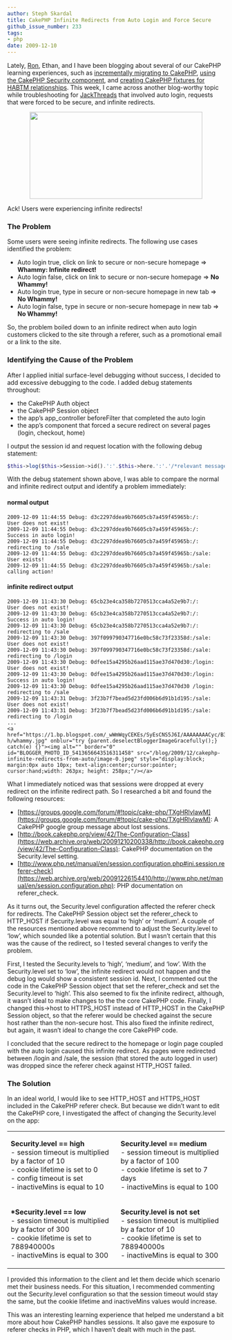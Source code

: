 ```yaml
---
author: Steph Skardal
title: CakePHP Infinite Redirects from Auto Login and Force Secure
github_issue_number: 233
tags:
- php
date: 2009-12-10
---
```


Lately, [Ron](/team/ron-phipps), Ethan, and I have been blogging about several of our CakePHP learning experiences, such as [incrementally migrating to CakePHP](/blog/2009/12/iterative-migration-of-legacy), [using the CakePHP Security component](/blog/2009/12/using-security-component-and), and [creating CakePHP fixtures for HABTM relationships](/blog/2009/11/test-fixtures-for-cakephp-has-and). This week, I came across another blog-worthy topic while troubleshooting for [JackThreads](https://www.jackthreads.com) that involved auto login, requests that were forced to be secure, and infinite redirects.

<a href="https://2.bp.blogspot.com/_wWmWqyCEKEs/SyErTpCsuAI/AAAAAAAACyU/mLM1yidKsK0/s1600-h/infinite_redirect.png" onblur="try {parent.deselectBloggerImageGracefully();} catch(e) {}"><img alt="" border="0" id="BLOGGER_PHOTO_ID_5413655843510728706" src="/blog/2009/12/cakephp-infinite-redirects-from-auto/image-0.png" style="display:block; margin:0px auto 10px; text-align:center;cursor:pointer; cursor:hand;width: 400px; height: 201px;"/></a>

Ack! Users were experiencing infinite redirects!

### The Problem

Some users were seeing infinite redirects. The following use cases identified the problem:

- Auto login true, click on link to secure or non-secure homepage => **Whammy: Infinite redirect!**
- Auto login false, click on link to secure or non-secure homepage => **No Whammy!**
- Auto login true, type in secure or non-secure homepage in new tab => **No Whammy!**
- Auto login false, type in secure or non-secure homepage in new tab => **No Whammy!**

So, the problem boiled down to an infinite redirect when auto login customers clicked to the site through a referer, such as a promotional email or a link to the site.

### Identifying the Cause of the Problem

After I applied initial surface-level debugging without success, I decided to add excessive debugging to the code. I added debug statements throughout:

- the CakePHP Auth object
- the CakePHP Session object
- the app’s app_controller beforeFilter that completed the auto login
- the app’s component that forced a secure redirect on several pages (login, checkout, home)

I output the session id and request location with the following debug statement:

```php
$this->log($this->Session->id().':'.$this->here.':'.'/*relevant message about whatsup*/', LOG_DEBUG);
```

With the debug statement shown above, I was able to compare the normal and infinite redirect output and identify a problem immediately:

#### normal output

```nohighlight
2009-12-09 11:44:55 Debug: d3c2297ddea9b76605cb7a459f45965b:/:     User does not exist!
2009-12-09 11:44:55 Debug: d3c2297ddea9b76605cb7a459f45965b:/:     Success in auto login!
2009-12-09 11:44:55 Debug: d3c2297ddea9b76605cb7a459f45965b:/:     redirecting to /sale
2009-12-09 11:44:55 Debug: d3c2297ddea9b76605cb7a459f45965b:/sale: User exists!
2009-12-09 11:44:55 Debug: d3c2297ddea9b76605cb7a459f45965b:/sale: calling action!
```

#### infinite redirect output

```nohighlight
2009-12-09 11:43:30 Debug: 65cb23e4ca358b7270513cca4a52e9b7:/:      User does not exist!
2009-12-09 11:43:30 Debug: 65cb23e4ca358b7270513cca4a52e9b7:/:      Success in auto login!
2009-12-09 11:43:30 Debug: 65cb23e4ca358b7270513cca4a52e9b7:/:      redirecting to /sale
2009-12-09 11:43:30 Debug: 397f099790347716e0bc58c73f23358d:/sale:  User does not exist!
2009-12-09 11:43:30 Debug: 397f099790347716e0bc58c73f23358d:/sale:  redirecting to /login
2009-12-09 11:43:30 Debug: 0dfee15a4295b26aad115ae37d470d30:/login: User does not exist!
2009-12-09 11:43:30 Debug: 0dfee15a4295b26aad115ae37d470d30:/login: Success in auto login!
2009-12-09 11:43:30 Debug: 0dfee15a4295b26aad115ae37d470d30 /login: redirecting to /sale
2009-12-09 11:43:31 Debug: 3f23b7f7bead5d23fd006b6d91b1d195:/sale:  User does not exist!
2009-12-09 11:43:31 Debug: 3f23b7f7bead5d23fd006b6d91b1d195:/sale:  redirecting to /login
...
<a href="https://1.bp.blogspot.com/_wWmWqyCEKEs/SyEsCNS5J6I/AAAAAAAACyc/B3qvQAD_XhA/s1600-h/whammy.jpg" onblur="try {parent.deselectBloggerImageGracefully();} catch(e) {}"><img alt="" border="0" id="BLOGGER_PHOTO_ID_5413656643516311458" src="/blog/2009/12/cakephp-infinite-redirects-from-auto/image-0.jpeg" style="display:block; margin:0px auto 10px; text-align:center;cursor:pointer; cursor:hand;width: 263px; height: 258px;"/></a>
```

What I immediately noticed was that sessions were dropped at every redirect on the infinite redirect path. So I researched a bit and found the following resources:

- [https://groups.google.com/forum/#!topic/cake-php/TXgHRlvlawM](https://groups.google.com/forum/#!topic/cake-php/TXgHRlvlawM): A CakePHP google group message about lost sessions.
- [http://book.cakephp.org/view/42/The-Configuration-Class](https://web.archive.org/web/20091210200338/http://book.cakephp.org/view/42/The-Configuration-Class): CakePHP documentation on the Security.level setting.
- [http://www.php.net/manual/en/session.configuration.php#ini.session.referer-check](https://web.archive.org/web/20091226154410/http://www.php.net/manual/en/session.configuration.php): PHP documentation on referer_check.

As it turns out, the Security.level configuration affected the referer check for redirects. The CakePHP Session object set the referer_check to HTTP_HOST if Security.level was equal to ‘high’ or ‘medium’. A couple of the resources mentioned above recommend to adjust the Security.level to ‘low’, which sounded like a potential solution. But I wasn’t certain that this was the cause of the redirect, so I tested several changes to verify the problem.

First, I tested the Security.levels to ‘high’, ‘medium’, and ‘low’. With the Security.level set to ‘low’, the infinite redirect would not happen and the debug log would show a consistent session id. Next, I commented out the code in the CakePHP Session object that set the referer_check and set the Security.level to ‘high’. This also seemed to fix the infinite redirect, although, it wasn’t ideal to make changes to the the core CakePHP code. Finally, I changed this->host to HTTPS_HOST instead of HTTP_HOST in the CakePHP Session object, so that the referer would be checked against the secure host rather than the non-secure host. This also fixed the infinite redirect, but again, it wasn’t ideal to change the core CakePHP code.

I concluded that the secure redirect to the homepage or login page coupled with the auto login caused this infinite redirect. As pages were redirected between /login and /sale, the session (that stored the auto logged in user) was dropped since the referer check against HTTP_HOST failed.

### The Solution

In an ideal world, I would like to see HTTP_HOST and HTTPS_HOST included in the CakePHP referer check. But because we didn’t want to edit the CakePHP core, I investigated the affect of changing the Security.level on the app:

<table width="100%">
<tbody><tr>
<td valign="top">
<p><b>Security.level == high</b><br/>
- session timeout is multiplied by a factor of 10<br/>
- cookie lifetime is set to 0<br/>
- config timeout is set<br/>
- inactiveMins is equal to 10</p>
</td>
<td valign="top">
<p><b>Security.level == medium</b><br/>
- session timeout is multiplied by a factor of 100<br/>
- cookie lifetime is set to 7 days<br/>
- inactiveMins is equal to 100</p>
</td>
</tr><tr>
<td valign="top">
<p><b>*Security.level == low</b><br/>
- session timeout is multiplied by a factor of 300<br/>
- cookie lifetime is set to 788940000s<br/>
- inactiveMins is equal to 300</p>
</td>
<td valign="top">
<p><b>Security.level is not set</b><br/>
- session timeout is multiplied by a factor of 10<br/>
- cookie lifetime is set to 788940000s<br/>
- inactiveMins is equal to 300<br/></p>
</td>
</tr>
</tbody></table>

I provided this information to the client and let them decide which scenario met their business needs. For this situation, I recommended commenting out the Security.level configuration so that the session timeout would stay the same, but the cookie lifetime and inactiveMins values would increase.

This was an interesting learning experience that helped me understand a bit more about how CakePHP handles sessions. It also gave me exposure to referer checks in PHP, which I haven’t dealt with much in the past.
